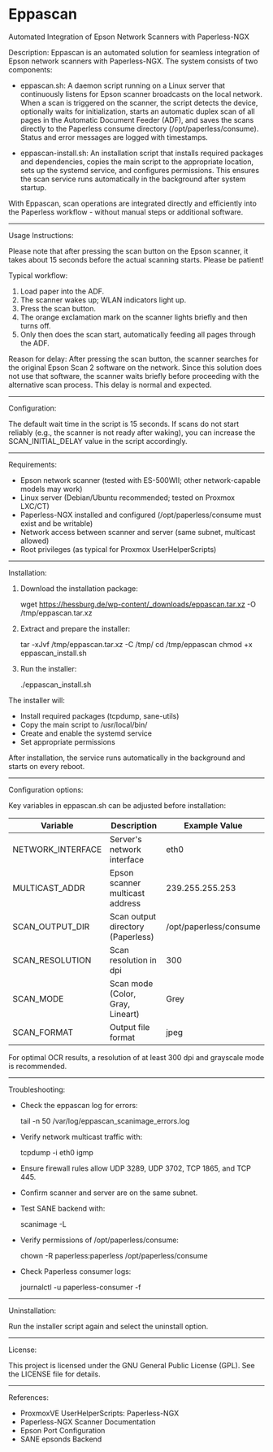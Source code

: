 # Eppascan
Automated Integration of Epson Network Scanners with Paperless-NGX

Description:
Eppascan is an automated solution for seamless integration of Epson network scanners with Paperless-NGX. The system consists of two components:

- eppascan.sh:
  A daemon script running on a Linux server that continuously listens for Epson scanner broadcasts on the local network. When a scan is triggered on the scanner, the script detects the device, optionally waits for initialization, starts an automatic duplex scan of all pages in the Automatic Document Feeder (ADF), and saves the scans directly to the Paperless consume directory (/opt/paperless/consume). Status and error messages are logged with timestamps.

- eppascan-install.sh:
  An installation script that installs required packages and dependencies, copies the main script to the appropriate location, sets up the systemd service, and configures permissions. This ensures the scan service runs automatically in the background after system startup.

With Eppascan, scan operations are integrated directly and efficiently into the Paperless workflow - without manual steps or additional software.

---

Usage Instructions:

Please note that after pressing the scan button on the Epson scanner, it takes about 15 seconds before the actual scanning starts. Please be patient!

Typical workflow:
1. Load paper into the ADF.
2. The scanner wakes up; WLAN indicators light up.
3. Press the scan button.
4. The orange exclamation mark on the scanner lights briefly and then turns off.
5. Only then does the scan start, automatically feeding all pages through the ADF.

Reason for delay:
After pressing the scan button, the scanner searches for the original Epson Scan 2 software on the network. Since this solution does not use that software, the scanner waits briefly before proceeding with the alternative scan process. This delay is normal and expected.

---

Configuration:

The default wait time in the script is 15 seconds. If scans do not start reliably (e.g., the scanner is not ready after waking), you can increase the SCAN_INITIAL_DELAY value in the script accordingly.

---

Requirements:

- Epson network scanner (tested with ES-500WII; other network-capable models may work)
- Linux server (Debian/Ubuntu recommended; tested on Proxmox LXC/CT)
- Paperless-NGX installed and configured (/opt/paperless/consume must exist and be writable)
- Network access between scanner and server (same subnet, multicast allowed)
- Root privileges (as typical for Proxmox UserHelperScripts)

---

Installation:

1. Download the installation package:

   wget https://hessburg.de/wp-content/_downloads/eppascan.tar.xz -O /tmp/eppascan.tar.xz

2. Extract and prepare the installer:

   tar -xJvf /tmp/eppascan.tar.xz -C /tmp/
   cd /tmp/eppascan
   chmod +x eppascan_install.sh

3. Run the installer:

   ./eppascan_install.sh

The installer will:
- Install required packages (tcpdump, sane-utils)
- Copy the main script to /usr/local/bin/
- Create and enable the systemd service
- Set appropriate permissions

After installation, the service runs automatically in the background and starts on every reboot.

---

Configuration options:

Key variables in eppascan.sh can be adjusted before installation:

| Variable          | Description                        | Example Value               |
|-------------------|----------------------------------|----------------------------|
| NETWORK_INTERFACE  | Server's network interface        | eth0                       |
| MULTICAST_ADDR    | Epson scanner multicast address   | 239.255.255.253            |
| SCAN_OUTPUT_DIR   | Scan output directory (Paperless) | /opt/paperless/consume     |
| SCAN_RESOLUTION   | Scan resolution in dpi             | 300                        |
| SCAN_MODE         | Scan mode (Color, Gray, Lineart)  | Grey                       |
| SCAN_FORMAT       | Output file format                 | jpeg                       |

For optimal OCR results, a resolution of at least 300 dpi and grayscale mode is recommended.

---

Troubleshooting:

- Check the eppascan log for errors:

  tail -n 50 /var/log/eppascan_scanimage_errors.log

- Verify network multicast traffic with:

  tcpdump -i eth0 igmp

- Ensure firewall rules allow UDP 3289, UDP 3702, TCP 1865, and TCP 445.

- Confirm scanner and server are on the same subnet.

- Test SANE backend with:

  scanimage -L

- Verify permissions of /opt/paperless/consume:

  chown -R paperless:paperless /opt/paperless/consume

- Check Paperless consumer logs:

  journalctl -u paperless-consumer -f

---

Uninstallation:

Run the installer script again and select the uninstall option.

---

License:

This project is licensed under the GNU General Public License (GPL). See the LICENSE file for details.

---

References:

- ProxmoxVE UserHelperScripts: Paperless-NGX
- Paperless-NGX Scanner Documentation
- Epson Port Configuration
- SANE epsonds Backend
